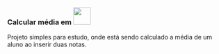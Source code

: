 ### Calcular média em <img src="https://cdn.icon-icons.com/icons2/2699/PNG/512/golang_logo_icon_171073.png" width="40" height="40"/>

Projeto simples para estudo, onde está sendo calculado a média de um aluno ao inserir duas notas.

